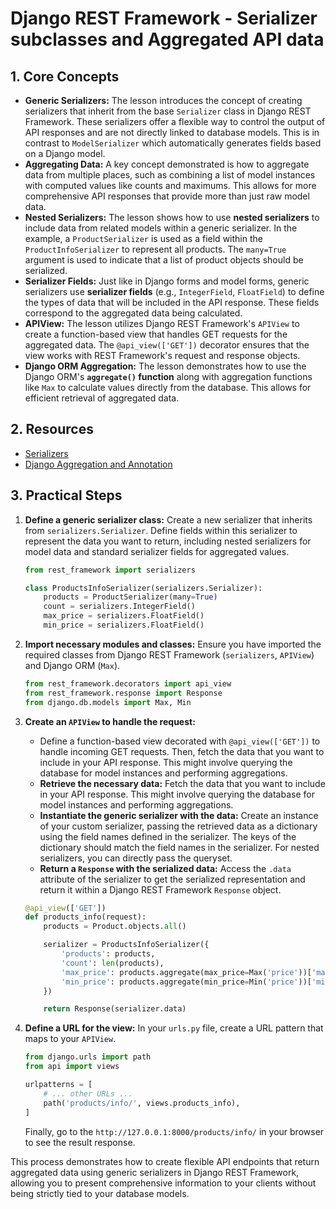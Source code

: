 # Django REST Framework - Serializer subclasses and Aggregated API data

## 1. Core Concepts

- **Generic Serializers:** The lesson introduces the concept of creating serializers that inherit from the base `Serializer` class in Django REST Framework. These serializers offer a flexible way to control the output of API responses and are not directly linked to database models. This is in contrast to `ModelSerializer` which automatically generates fields based on a Django model.
- **Aggregating Data:** A key concept demonstrated is how to aggregate data from multiple places, such as combining a list of model instances with computed values like counts and maximums. This allows for more comprehensive API responses that provide more than just raw model data.
- **Nested Serializers:** The lesson shows how to use **nested serializers** to include data from related models within a generic serializer. In the example, a `ProductSerializer` is used as a field within the `ProductInfoSerializer` to represent all products. The `many=True` argument is used to indicate that a list of product objects should be serialized.
- **Serializer Fields:** Just like in Django forms and model forms, generic serializers use **serializer fields** (e.g., `IntegerField`, `FloatField`) to define the types of data that will be included in the API response. These fields correspond to the aggregated data being calculated.
- **APIView:** The lesson utilizes Django REST Framework's `APIView` to create a function-based view that handles GET requests for the aggregated data. The `@api_view(['GET'])` decorator ensures that the view works with REST Framework's request and response objects.
- **Django ORM Aggregation:** The lesson demonstrates how to use the Django ORM's **`aggregate()` function** along with aggregation functions like `Max` to calculate values directly from the database. This allows for efficient retrieval of aggregated data.

## 2. Resources

- [Serializers](https://www.django-rest-framework.org/api-guide/serializers/)
- [Django Aggregation and Annotation](https://youtu.be/LEsmHKZLsBI?si=JliZ0CD5F_v2E-gj)

## 3. Practical Steps

1.  **Define a generic serializer class:** Create a new serializer that inherits from `serializers.Serializer`. Define fields within this serializer to represent the data you want to return, including nested serializers for model data and standard serializer fields for aggregated values.

    ```py
    from rest_framework import serializers

    class ProductsInfoSerializer(serializers.Serializer):
        products = ProductSerializer(many=True)
        count = serializers.IntegerField()
        max_price = serializers.FloatField()
        min_price = serializers.FloatField()
    ```

2.  **Import necessary modules and classes:** Ensure you have imported the required classes from Django REST Framework (`serializers`, `APIView`) and Django ORM (`Max`).

    ```py
    from rest_framework.decorators import api_view
    from rest_framework.response import Response
    from django.db.models import Max, Min
    ```

3.  **Create an `APIView` to handle the request:**

    - Define a function-based view decorated with `@api_view(['GET'])` to handle incoming GET requests. Then, fetch the data that you want to include in your API response. This might involve querying the database for model instances and performing aggregations.
    - **Retrieve the necessary data:** Fetch the data that you want to include in your API response. This might involve querying the database for model instances and performing aggregations.
    - **Instantiate the generic serializer with the data:** Create an instance of your custom serializer, passing the retrieved data as a dictionary using the field names defined in the serializer. The keys of the dictionary should match the field names in the serializer. For nested serializers, you can directly pass the queryset.
    - **Return a `Response` with the serialized data:** Access the `.data` attribute of the serializer to get the serialized representation and return it within a Django REST Framework `Response` object.

    ```py
    @api_view(['GET'])
    def products_info(request):
        products = Product.objects.all()

        serializer = ProductsInfoSerializer({
            'products': products,
            'count': len(products),
            'max_price': products.aggregate(max_price=Max('price'))['max_price'],
            'min_price': products.aggregate(min_price=Min('price'))['min_price']
        })

        return Response(serializer.data)
    ```

4.  **Define a URL for the view:** In your `urls.py` file, create a URL pattern that maps to your `APIView`.

    ```python
    from django.urls import path
    from api import views

    urlpatterns = [
        # ... other URLs ...
        path('products/info/', views.products_info),
    ]
    ```

    Finally, go to the `http://127.0.0.1:8000/products/info/` in your browser to see the result response.

This process demonstrates how to create flexible API endpoints that return aggregated data using generic serializers in Django REST Framework, allowing you to present comprehensive information to your clients without being strictly tied to your database models.

